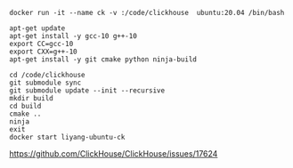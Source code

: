 ```shell
docker run -it --name ck -v :/code/clickhouse  ubuntu:20.04 /bin/bash

apt-get update
apt-get install -y gcc-10 g++-10
export CC=gcc-10
export CXX=g++-10
apt-get install -y git cmake python ninja-build

cd /code/clickhouse
git submodule sync
git submodule update --init --recursive
mkdir build
cd build
cmake ..
ninja
exit
docker start liyang-ubuntu-ck
```





https://github.com/ClickHouse/ClickHouse/issues/17624




